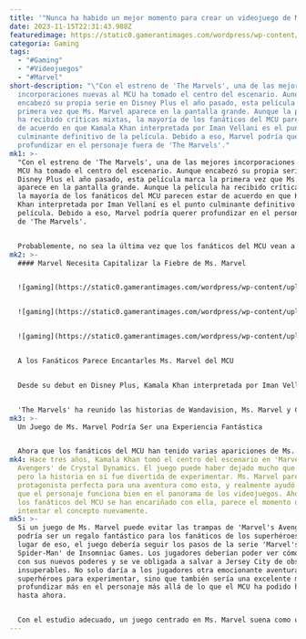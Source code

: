 ```yaml
---
title: '"Nunca ha habido un mejor momento para crear un videojuego de Ms. Marvel."'
date: 2023-11-15T22:31:43.988Z
featuredimage: https://static0.gamerantimages.com/wordpress/wp-content/uploads/2023/11/ms-marvel-disney-plus.jpg?q=50&fit=contain&w=943&h=&dpr=1.5
categoria: Gaming
tags:
  - "#Gaming"
  - "#Videojuegos"
  - "#Marvel"
short-description: "\"Con el estreno de 'The Marvels', una de las mejores
  incorporaciones nuevas al MCU ha tomado el centro del escenario. Aunque
  encabezó su propia serie en Disney Plus el año pasado, esta película marca la
  primera vez que Ms. Marvel aparece en la pantalla grande. Aunque la película
  ha recibido críticas mixtas, la mayoría de los fanáticos del MCU parecen estar
  de acuerdo en que Kamala Khan interpretada por Iman Vellani es el punto
  culminante definitivo de la película. Debido a eso, Marvel podría querer
  profundizar en el personaje fuera de 'The Marvels'."
mk1: >-
  "Con el estreno de 'The Marvels', una de las mejores incorporaciones nuevas al
  MCU ha tomado el centro del escenario. Aunque encabezó su propia serie en
  Disney Plus el año pasado, esta película marca la primera vez que Ms. Marvel
  aparece en la pantalla grande. Aunque la película ha recibido críticas mixtas,
  la mayoría de los fanáticos del MCU parecen estar de acuerdo en que Kamala
  Khan interpretada por Iman Vellani es el punto culminante definitivo de la
  película. Debido a eso, Marvel podría querer profundizar en el personaje fuera
  de 'The Marvels'.


  Probablemente, no sea la última vez que los fanáticos del MCU vean a Ms. Marvel, ya que 'The Marvels' insinúa un futuro interesante para el personaje. Pero el MCU no debería ser el único lugar donde se explore más al personaje. Aunque su última aparición importante en un videojuego en 'Marvel's Avengers' puede haber sido mediocre, parece ser el momento perfecto para desarrollar otro título en torno al personaje. Sea cual sea la forma que tome el juego, podría ser una maravillosa sorpresa para los fanáticos de la franquicia de superhéroes.
mk2: >-
  #### Marvel Necesita Capitalizar la Fiebre de Ms. Marvel


  ![gaming](https://static0.gamerantimages.com/wordpress/wp-content/uploads/2023/06/collage-maker-01-jun-2023-03-18-pm-7338.jpg?q=50&fit=contain&w=735&h=480&dpr=1.5 "gaming")


  ![gaming](https://static0.gamerantimages.com/wordpress/wp-content/uploads/2022/07/Kamala-Khan.jpeg?q=50&fit=contain&w=735&h=480&dpr=1.5 "gaming")


  ![gaming](https://static0.gamerantimages.com/wordpress/wp-content/uploads/2022/04/ms-marvel-Cropped.jpg?q=50&fit=contain&w=735&h=480&dpr=1.5 "gaming")


  A los Fanáticos Parece Encantarles Ms. Marvel del MCU


  Desde su debut en Disney Plus, Kamala Khan interpretada por Iman Vellani se ha convertido en la favorita de los fanáticos. Su serie puede que no haya tenido cifras de audiencia estelares, pero es el programa mejor calificado del MCU en Rotten Tomatoes hasta la fecha. El estilo era único, los personajes eran un placer de ver, y Ms. Marvel se sintió como una adición fantástica al universo cinematográfico, y su popularidad solo ha crecido con el lanzamiento de 'The Marvels'.


  'The Marvels' ha reunido las historias de Wandavision, Ms. Marvel y Captain Marvel para una emocionante película de equipo. Finalmente, los espectadores pueden ver a Kamala Khan luchar en el espacio junto a Carol Danvers y Monica Rambeau en una entrada llena de diversión al MCU. Aunque la película puede que no esté sorprendiendo a la audiencia, los espectadores parecen estar enamorándose de Ms. Marvel una vez más. Y dado que este es su debut en la pantalla grande, innumerables fanáticos pueden estar conociéndola por primera vez.
mk3: >-
  Un Juego de Ms. Marvel Podría Ser una Experiencia Fantástica


  Ahora que los fanáticos del MCU han tenido varias apariciones de Ms. Marvel, parece el momento perfecto para que el estudio profundice en el personaje. Si bien uno de los puntos destacados del personaje puede ser la actuación de Iman Vellani, Kamala en sí misma también es increíblemente interesante. Una adolescente obsesionada con los Vengadores a la que se le otorgan poderes suena muy divertido, especialmente porque es lo que todo fanático sueña que le suceda algún día.
mk4: Hace tres años, Kamala Khan tomó el centro del escenario en 'Marvel's
  Avengers' de Crystal Dynamics. El juego puede haber dejado mucho que desear,
  pero la historia en sí fue divertida de experimentar. Ms. Marvel parecía la
  protagonista perfecta para una aventura como esta, y realmente ayudó a mostrar
  que el personaje funciona bien en el panorama de los videojuegos. Ahora que
  los fanáticos del MCU se han encariñado con ella, parece el momento de
  intentar el concepto nuevamente.
mk5: >-
  Si un juego de Ms. Marvel puede evitar las trampas de 'Marvel's Avengers',
  podría ser un regalo fantástico para los fanáticos de los superhéroes. En
  lugar de eso, el juego debería seguir los pasos de la serie 'Marvel's
  Spider-Man' de Insomniac Games. Los jugadores deberían poder ver cómo lucha
  con sus nuevos poderes y se ve obligada a salvar a Jersey City de obstáculos
  insuperables. No solo daría a los jugadores otra emocionante aventura de
  superhéroes para experimentar, sino que también sería una excelente manera de
  profundizar más en el personaje más allá de lo que el MCU ha podido hacer
  hasta ahora.


  Con el estudio adecuado, un juego centrado en Ms. Marvel suena como un buen momento. A medida que el personaje aparezca en más proyectos del MCU, es probable que solo aumente en popularidad. Como tal, parece el mejor momento para explorar su historia dentro de un videojuego. Incluso si tarda años en salir, ella se siente como la protagonista perfecta para un nuevo tipo de videojuego de Marvel, y sería una lástima si nunca llegara a brillar fuera del MCU."
---
```

